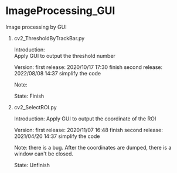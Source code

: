 # ImageProcessing_GUI
Image processing by GUI

1. cv2_ThresholdByTrackBar.py

    Introduction:    
        Apply GUI to output the threshold number

    Version:
        first release: 2020/10/17 17:30 finish
        second release: 2022/08/08 14:37 simplify the code

    Note:
        
    State:
        Finish

2. cv2_SelectROI.py

    Introduction:
        Apply GUI to output the coordinate of the ROI

    Version: 
        first release: 2020/11/07 16:48 finish
        second release: 2021/04/20 14:37 simplify the code

    Note:
        there is a bug. After the coordinates are dumped, there is a window can't be closed.

    State:
        Unfinish  